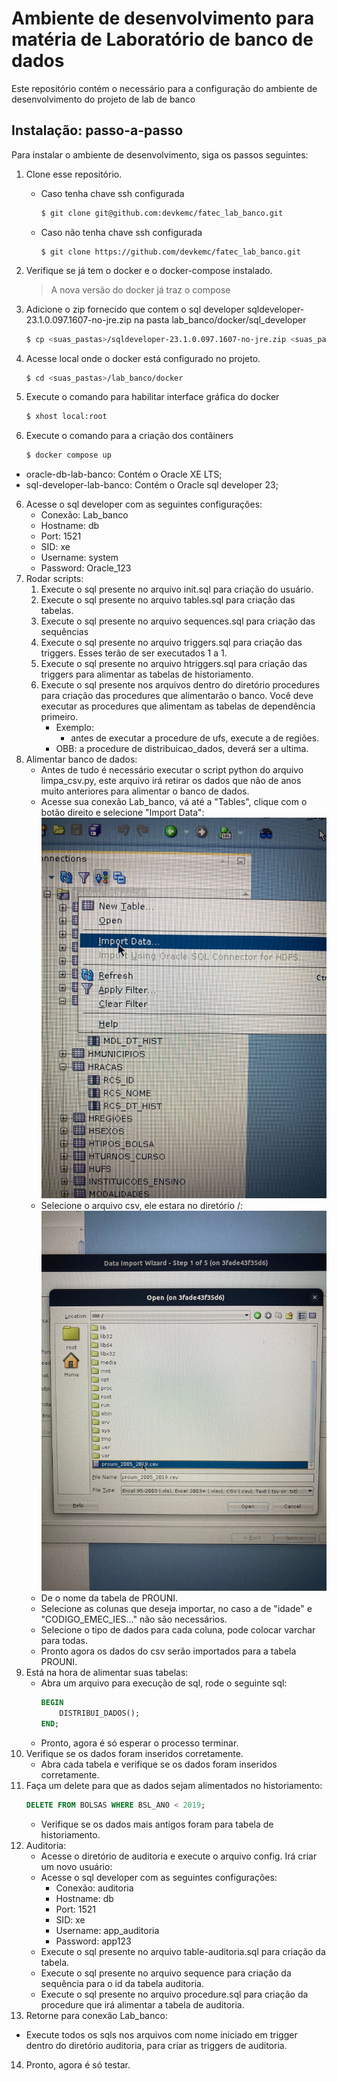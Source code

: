 # Ambiente de desenvolvimento para matéria de Laboratório de banco de dados

Este repositório contém o necessário para a configuração do ambiente de desenvolvimento
do projeto de lab de banco

## Instalação: passo-a-passo

Para instalar o ambiente de desenvolvimento, siga os passos seguintes:

1. Clone esse repositório.

    - Caso tenha chave ssh configurada

        ``` bash
        $ git clone git@github.com:devkemc/fatec_lab_banco.git
        ``` 
    - Caso não tenha chave ssh configurada

        ``` shell
        $ git clone https://github.com/devkemc/fatec_lab_banco.git
        ``` 

2. Verifique se já tem o docker e o docker-compose instalado.
    <blockquote>A nova versão do docker já traz o compose</blockquote>    
3. Adicione o zip fornecido que contem o sql developer sqldeveloper-23.1.0.097.1607-no-jre.zip na pasta
   lab_banco/docker/sql_developer

    ``` bash
    $ cp <suas_pastas>/sqldeveloper-23.1.0.097.1607-no-jre.zip <suas_pastas>/lab_banco/docker/sql_developer
    ```

4. Acesse local onde o docker está configurado no projeto.

    ``` bash
    $ cd <suas_pastas>/lab_banco/docker
    ```
5. Execute o comando para habilitar interface gráfica do docker

    ``` bash
    $ xhost local:root
    ```
5. Execute o comando para a criação dos contâiners

    ``` bash
    $ docker compose up
    ```

- oracle-db-lab-banco: Contém o Oracle XE LTS;
- sql-developer-lab-banco: Contém o Oracle sql developer 23;

6. Acesse o sql developer com as seguintes configurações:
    - Conexão: Lab_banco
    - Hostname: db
    - Port: 1521
    - SID: xe
    - Username: system
    - Password: Oracle_123
7. Rodar scripts:
    1. Execute o sql presente no arquivo init.sql para criação do usuário.
    2. Execute o sql presente no arquivo tables.sql para criação das tabelas.
    3. Execute o sql presente no arquivo sequences.sql para criação das sequências
    4. Execute o sql presente no arquivo triggers.sql para criação das triggers. Esses terão de ser executados 1 a 1.
    5. Execute o sql presente no arquivo htriggers.sql para criação das triggers para alimentar as tabelas de
       historiamento.
    6. Execute o sql presente nos arquivos dentro do diretório procedures para criação das procedures que alimentarão o
       banco. Você deve executar as procedures que alimentam as tabelas de dependência primeiro.
        - Exemplo:
            * antes de executar a procedure de ufs, execute a de regiões.
        - OBB: a procedure de distribuicao_dados, deverá ser a ultima.
8. Alimentar banco de dados:
    - Antes de tudo é necessário executar o script python do arquivo limpa_csv.py, este arquivo irá retirar os dados que
      não de anos muito anteriores para alimentar o banco de dados.
    - Acesse sua conexão Lab_banco, vá até a "Tables", clique com o botão direito e selecione "Import Data":
      ![passo-1.jpeg](./passo-1.jpeg)
    - Selecione o arquivo csv, ele estara no diretório /:
      ![passo-2.jpeg](./passo-2.jpeg)
    - De o nome da tabela de PROUNI.
    - Selecione as colunas que deseja importar, no caso a de "idade" e "CODIGO_EMEC_IES..." não são necessários.
    - Selecione o tipo de dados para cada coluna, pode colocar varchar para todas.
    - Pronto agora os dados do csv serão importados para a tabela PROUNI.
9. Está na hora de alimentar suas tabelas:
   - Abra um arquivo para execução de sql, rode o seguinte sql:
        ```sql
        BEGIN
            DISTRIBUI_DADOS();
        END;
        ```
    - Pronto, agora é só esperar o processo terminar.
10. Verifique se os dados foram inseridos corretamente.
    - Abra cada tabela e verifique se os dados foram inseridos corretamente.
11. Faça um delete para que as dados sejam alimentados no historiamento:
    ```sql
    DELETE FROM BOLSAS WHERE BSL_ANO < 2019;
    ```
    - Verifique se os dados mais antigos foram para tabela de historiamento.
12. Auditoria:
    - Acesse o diretório de auditoria e execute o arquivo config. Irá criar um novo usuário:
    - Acesse o sql developer com as seguintes configurações:
        - Conexão: auditoria
        - Hostname: db
        - Port: 1521
        - SID: xe
        - Username: app_auditoria
        - Password: app123
    - Execute o sql presente no arquivo table-auditoria.sql para criação da tabela.
    - Execute o sql presente no arquivo sequence para criação da sequência para o id da tabela auditoria.
    - Execute o sql presente no arquivo procedure.sql para criação da procedure que irá alimentar a tabela de auditoria.
13. Retorne para conexão Lab_banco:
   - Execute todos os sqls nos arquivos com nome iniciado em trigger dentro do diretório auditoria, para criar as triggers de auditoria.
14. Pronto, agora é só testar.